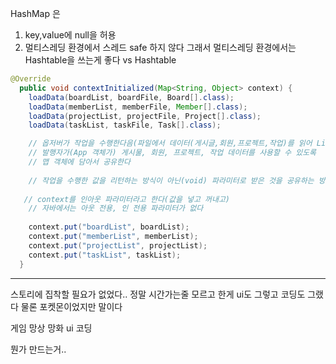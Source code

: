 HashMap 은 
1. key,value에 null을 허용
2. 멀티스레딩 환경에서 스레드 safe 하지 않다 
그래서 멀티스레딩 환경에서는 Hashtable을 쓰는게 좋다
vs Hashtable

```java
@Override
  public void contextInitialized(Map<String, Object> context) {
    loadData(boardList, boardFile, Board[].class);
    loadData(memberList, memberFile, Member[].class);
    loadData(projectList, projectFile, Project[].class);
    loadData(taskList, taskFile, Task[].class);

    // 옵저버가 작업을 수행한다음(파일에서 데이터(게시글,회원,프로젝트,작업)를 읽어 List 컬렉션에 저장한다음)
    // 발행자가(App 객체가) 게시물, 회원, 프로젝트, 작업 데이터를 사용할 수 있도록
    // 맵 객체에 담아서 공유한다
    
    // 작업을 수행한 값을 리턴하는 방식이 아닌(void) 파라미터로 받은 것을 공유하는 방식
    
   // context를 인아웃 파라미터라고 한다(값을 넣고 꺼내고)
    // 자바에서는 아웃 전용, 인 전용 파라미터가 없다
    
    context.put("boardList", boardList);
    context.put("memberList", memberList);
    context.put("projectList", projectList);
    context.put("taskList", taskList);
  }
```  

- - -

스토리에 집착할 필요가 없었다..
정말 시간가는줄 모르고 한게
ui도 그렇고 코딩도 그랬다
물론 포켓몬이었지만 말이다

게임 망상 망화 
ui 코딩

뭔가 만드는거..